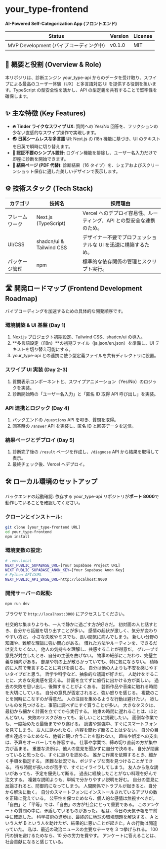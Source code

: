 # your_type-frontend

**AI-Powered Self-Categorization App (フロントエンド)**

| Status                                 | Version | License |
| -------------------------------------- | ------- | ------- |
| MVP Development (バイブコーディング中) | v0.1.0  | MIT     |

## 🎯 概要と役割 (Overview & Role)

本リポジリは、診断エンジン your_type-api からのデータを受け取り、スワイプによる最高のユーザー体験（UX）と多言語対応 UI を提供する役割を担います。TypeScript の型安全性を活かし、API の型定義を共有することで堅牢性を確保します。

## ✨ 主な特徴 (Key Features)

- **🔥 Tinder ライクなスワイプ UX**: 質問への Yes/No 回答を、フリクションの少ない直感的なスワイプ操作で実現します。
- **🌏 日英シームレスな多言語 UI**: Next.js の i18n 機能に基づき、UI のテキストを日英で瞬時に切り替えます。
- **🚫 認証不要のシンプル設計**: ログイン機能を排除し、ユーザー名入力だけで即座に診断を開始できます。
- **📜 結果ページ (PDF 代替)**: 診断結果（16 タイプ）を、シェアおよびスクリーンショット保存に適した美しいデザインで表示します。

## ⚙️ 技術スタック (Tech Stack)

| カテゴリ       | 技術名                   | 採用理由                                                              |
| -------------- | ------------------------ | --------------------------------------------------------------------- |
| フレームワーク | Next.js (TypeScript)     | Vercel へのデプロイ容易性、ルーティング、API との型安全な連携のため。 |
| UI/CSS         | shadcn/ui & Tailwind CSS | デザイナー不要でプロフェッショナルな UI を迅速に構築するため。        |
| パッケージ管理 | npm                      | 標準的な依存関係の管理とスクリプト実行。                              |

## 🛣️ 開発ロードマップ (Frontend Development Roadmap)

バイブコーディングを加速するための具体的な開発順序です。

### 環境構築 & UI 基盤 (Day 1)

1.  Next.js プロジェクト初期設定、Tailwind CSS、shadcn/ui の導入。
2.  **多言語設定（i18n）**の初期ファイル（ja.json/en.json）を準備し、UI テキストを切り替え可能にする。
3.  your_type-api との連携に使う型定義ファイルを共有ディレクトリに設置。

### スワイプ UI 実装 (Day 2-3)

1.  質問表示コンポーネントと、スワイプアニメーション（Yes/No）のロジックを実装。
2.  診断開始時の「ユーザー名入力」と「匿名 ID 取得 API 呼び出し」を実装。

### API 連携とロジック (Day 4)

1.  バックエンドの `/questions` API を叩き、質問を取得。
2.  回答時の `/answer` API を実装し、匿名 ID と回答データを送信。

### 結果ページとデプロイ (Day 5)

1.  診断完了後の `/result` ページを作成し、`/diagnose` API から結果を取得して表示。
2.  最終チェック後、Vercel へデプロイ。

## 🛠️ ローカル環境のセットアップ

バックエンドの起動確認: 依存する your_type-api リポジトリが**ポート 8000**で動作していることを確認してください。

### クローンとインストール:

```bash
git clone [your_type-frontend URL]
cd your_type-frontend
npm install
```

### 環境変数の設定:

```bash
# .env.local
NEXT_PUBLIC_SUPABASE_URL=[Your Supabase Project URL]
NEXT_PUBLIC_SUPABASE_ANON_KEY=[Your Supabase Anon Key]
# Python APIのURL
NEXT_PUBLIC_API_BASE_URL=http://localhost:8000
```

### 開発サーバーの起動:

```bash
npm run dev
```

ブラウザで `http://localhost:3000` にアクセスしてください。

社交的な集まりよりも、一人で静かに過ごす方が好きだ。
初対面の人と話すとき、自分から話題を切り出すことが多い。
感情の起伏が激しく、気分が変わりやすい方だ。
小さな失敗やミスでも、長い間気に病んでしまう。
新しい分野の知識や、難解な理論に強い関心がある。
慣れた方法やルーティンを、できるだけ変えたくない。
他人の気持ちを理解し、共感することが得意だ。
グループで意見が対立したとき、自分の主張を曲げない。
物事の細部にこだわり、完璧主義な傾向がある。
部屋や机の上が散らかっていても、特に気にならない。
積極的に人前で発言することに喜びを感じる。
自分は他の人よりも不安を感じやすいタイプだと思う。
哲学や科学など、抽象的な議論が好きだ。
人助けをすることに、大きな充実感を覚える。
計画を立てずに旅行に出かける方が楽しい。
過去の失敗を思い出し、後悔することがよくある。
芸術作品や音楽に触れる時間を大切にしている。
自分の意見が否定されると、強い怒りを感じる。
複数のことを同時にこなすのが得意だ。
人の注目を集めるような行動は避けたい。
欲しいものを見つけると、事前に調べずにすぐ買うことが多い。
大きなタスクは、最初から細かく計画を立ててから実行する。
約束の時間に遅れることは、ほとんどない。
失敗のリスクがあっても、新しいことに挑戦したい。
面倒な作業でも、一度始めたら最後までやり遂げる。
読書や勉強中、すぐにスマートフォンを見てしまう。
友人に誘われたら、内容を問わず断ることは少ない。
自分の目標を達成するためなら、他者と競い合うことを厭わない。
趣味や娯楽への支出は、予算をオーバーしても許容する。
仕事や学業で、締め切り直前の方が集中力が高まる。
重要な決断は、他人の意見を聞かずに自分で決める。
自分が間違っていると思ったら、すぐに誤りを認める。
誰かに作業を依頼するとき、細かく手順を指定する。
困難な状況でも、ポジティブな面を見つけることができる。
待ち時間が長いのが苦手で、すぐにイライラしてしまう。
友人から急な誘いがあっても、予定を優先して断る。
過去に経験したことがない料理を好んで注文する。
複雑な説明よりも、単純で分かりやすい説明を好む。
自分の意見に反論されると、防御的になってしまう。
人間関係でトラブルが起きると、自分から解決に動く。
自分のスマートフォンにインストールされているアプリの数を正確に覚えている。
公平性を保つためなら、個人的な感情は無視すべきだ。
「自由」と「平等」では、「自由」の方が社会にとって重要である。
このアンケートの質問の中に、矛盾しているものがあった。
私は、今日の天気予報を午前中に確認した。
科学技術の進歩は、最終的に地球の環境問題を解決する。
A という人が B という人を助けたが、結果的に悪いことが起きた。A の行動は間違っていた。
私は、最近の政治ニュースの主要なテーマを 3 つ挙げられる。
100 円の損を避けるためなら、10 分の労力を費やす。
アンケートに答えることは、社会貢献になると感じている。
